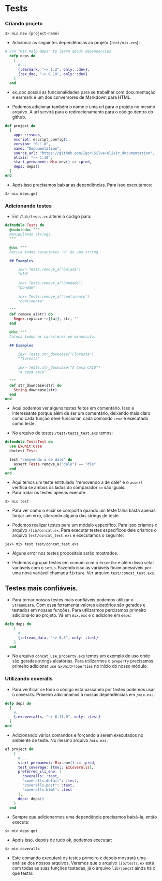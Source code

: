# Tests

### Criando projeto
```console
$> mix new {project-name}
```

- Adicionar as seguintes dependências ao projeto (`root/mix.exs`):
```elixir
# Run "mix help deps" to learn about dependencies.
  defp deps do
    [
      #...
      {:earmark, "~> 1.2", only: :dev},
      {:ex_doc, "~> 0.19", only: :dev}
    ]
  end
```

  - ex_doc possui as funcionalidades para se trabalhar com documentação e earmark é um dos conversores de Markdown para HTML.

- Podemos adicionar também o nome e uma url para o projeto no mesmo arquivo. A url servirá para o redirecionamento para o código dentro do github.
```elixir
def project do
  [
    app: :issues,
    escript: escript_config(),
    version: "0.1.0",
    name: "Documentation",
    source_url: "https://github.com/IgorCSilva/elixir_documentation",
    elixir: "~> 1.10",
    start_permanent: Mix.env() == :prod,
    deps: deps()
  ]
end
```

- Após isso precisamos baixar as dependências. Para isso executamos:
```console
$> mix deps.get
```

### Adicionando testes
- Em `/lib/tests.ex` alterei o código para:
```elixir
defmodule Tests do
  @moduledoc """
  Manipulando strings.
  """

  @doc """
  Retira todos caracteres 'a' de uma string.

  ## Examples

      iex> Tests.remove_a("balada")
      "bld"
      
      iex> Tests.remove_a("bondade")
      "bondde"
      
      iex> Tests.remove_a("continente")
      "continente"

  """
  def remove_a(str) do
    Regex.replace ~r{[a]}, str, ""
  end

  @doc """
  Coloca todos os caracteres em minúsculo.

  ## Examples

      iex> Tests.str_downcase("Floresta")
      "floresta"
      
      iex> Tests.str_downcase("A Casa CAIU")
      "a casa caiu"

  """
  def str_downcase(str) do
    String.downcase(str)
  end
end

```

- Aqui podemos ver alguns testes feitos em comentàrio. Isso é interessante porque além de ser um comentário, deixando mais claro como cada função deve funcionar, cada comando `iex>` é executado como teste.

- No arquivo de testes `/test/tests_test.exs` temos:
```elixir
defmodule TestsTest do
  use ExUnit.Case
  doctest Tests

  test "removendo a de dale" do
    assert Tests.remove_a("dale") == "dle"
  end
end
```
- Aqui temos um teste entitulado "removendo a de dale" e o `assert` verifica se ambos os lados do comparador `==` são iguais.
- Para rodar os testes apenas execute:
```console
$> mix test
```

- Para ver como o elixir se comporta quando um teste falha basta apenas forçar um erro, alterando alguma das strings de teste.

- Podemos realizar testes para um módulo específico. Para isso criamos o arquivo `/lib/concat.ex`. Para executar testes específicos dele criamos o arquivo `test/concat_test.exs` e executamos o seguinte:
```console
iex> mix test test/concat_test.exs
```
- Alguns error nos testes propositais serão mostrados.

- Podemos agrupar testes em comum com o `describe` e além disso setar variáveis com o `setup`. Fazendo isso as variáveis ficam acessíveis por uma nova variável chamada `fixture`. Ver arquivo `test/concat_test.exs`.

## Testes mais confiáveis.
- Para tornar nossos testes mais confiáveis podemos utilizar o `StreamData`. Com essa ferramenta valores aleatórios são gerados e testados em nossas funções. Para utilizarmos percisamos primeiro adicioná-lo ao projeto. Vá em `mix.exs` e o adicione em `deps`:
```elixir
defp deps do
    [
      #...
      {:stream_data, "~> 0.5", only: :test}
    ]
  end
```

- No arquivo `concat_use_property.exs` temos um exemplo de uso onde são geradas strings aleatórias. Para utilizarmos o `property` precisamos primeiro adicionar `use ExUnitProperties` no início do nosso módulo.

### Utilizando coveralls
- Para verificar se todo o código está passando por testes podemos usar o coveralls. Primeiro adicionamos à nossas dependências em `/mix.exs`:
```elixir
defp deps do
  [
    #..
    {:excoveralls, "~> 0.13.0", only: :test}
  ]
end
```

- Adicionando vários comandos e forçando a serem executados no ambiente de teste. No mesmo arquivo `/mix.exs`:
```elixir
ef project do
    [
      #...
      start_permanent: Mix.env() == :prod,
      test_coverage: [tool: ExCoveralls],
      preferred_cli_env: [
        coveralls: :test,
        "coveralls.detail": :test,
        "coveralls.post": :test,
        "coveralls.html": :test
      ],
      deps: deps()
    ]
  end
```

- Sempre que adicionarmos uma dependência precisamos baixá-la, então execute:
```console
$> mix deps.get
```

- Apois isso, depois de tudo ok, podemos executar:
```console
$> mix coveralls
```
  - Este comando executará os testes primeiro e depois mostrará uma análise dos nossos arquivos. Veremos que o arquivo `lib/tests.ex` está com todas as suas funções testadas, já o arquivo `lib/concat` ainda há o que testar.